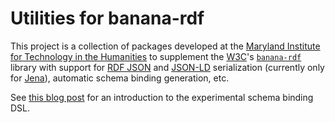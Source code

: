 Utilities for banana-rdf
========================

This project is a collection of packages developed at the
[Maryland Institute for Technology in the Humanities](http://mith.umd.edu/)
to supplement the [W3C](http://www.w3.org/)'s
[`banana-rdf`](https://github.com/w3c/banana-rdf)
library with support for
[RDF JSON](http://docs.api.talis.com/platform-api/output-types/rdf-json)
and [JSON-LD](http://json-ld.org/) serialization
(currently only for [Jena](http://jena.apache.org/)),
automatic schema binding generation, etc.

See [this blog post](http://meta.plasm.us/posts/2013/06/19/macro-supported-dsls-for-schema-bindings/)
for an introduction to the experimental schema binding DSL.

